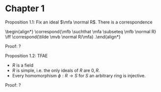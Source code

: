 # Chapter 1

Proposition 1.1:
Fix an ideal $\mfa \normal R$.
There is a correspondence

\begin{align*}
\correspond{\mfb \suchthat \mfa \subseteq \mfb \normal R} \iff
\correspond{\tilde \mvb \normal R/\mfa}
.\end{align*}

Proof:
?

Proposition 1.2:
TFAE

- $R$ is a field
- $R$ is simple, i.e. the only ideals of $R$ are $0, R$.
- Every homomorphism $\phi: R\to S$ for $S$ an arbitrary ring is injective.

Proof:
?
